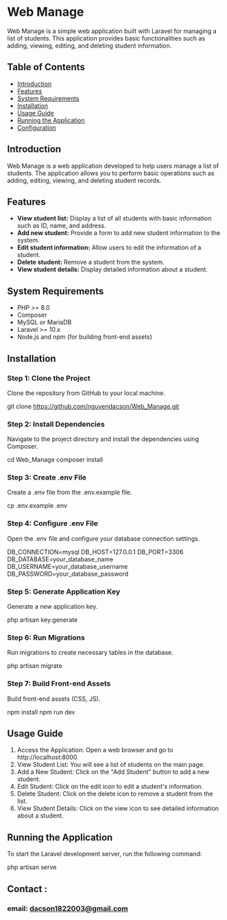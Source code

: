 # Web Manage

Web Manage is a simple web application built with Laravel for managing a list of students. This application provides basic functionalities such as adding, viewing, editing, and deleting student information.

## Table of Contents

- [Introduction](#introduction)
- [Features](#features)
- [System Requirements](#system-requirements)
- [Installation](#installation)
- [Usage Guide](#usage-guide)
- [Running the Application](#running-the-application)
- [Configuration](#configuration)

## Introduction

Web Manage is a web application developed to help users manage a list of students. The application allows you to perform basic operations such as adding, editing, viewing, and deleting student records.

## Features

- **View student list:** Display a list of all students with basic information such as ID, name, and address.
- **Add new student:** Provide a form to add new student information to the system.
- **Edit student information:** Allow users to edit the information of a student.
- **Delete student:** Remove a student from the system.
- **View student details:** Display detailed information about a student.

## System Requirements

- PHP >= 8.0
- Composer
- MySQL or MariaDB
- Laravel >= 10.x
- Node.js and npm (for building front-end assets)

## Installation

### Step 1: Clone the Project

Clone the repository from GitHub to your local machine.

git clone https://github.com/nguyendacson/Web_Manage.git

### Step 2: Install Dependencies

Navigate to the project directory and install the dependencies using Composer.

cd Web_Manage
composer install

### Step 3: Create .env File

Create a .env file from the .env.example file.

cp .env.example .env

### Step 4:  Configure .env File


Open the .env file and configure your database connection settings.

DB_CONNECTION=mysql
DB_HOST=127.0.0.1
DB_PORT=3306
DB_DATABASE=your_database_name
DB_USERNAME=your_database_username
DB_PASSWORD=your_database_password

### Step 5: Generate Application Key


Generate a new application key.

php artisan key:generate

### Step 6: Run Migrations


Run migrations to create necessary tables in the database.

php artisan migrate

### Step 7: Build Front-end Assets


Build front-end assets (CSS, JS).

npm install
npm run dev

## Usage Guide

1. Access the Application: Open a web browser and go to http://localhost:8000.
2. View Student List: You will see a list of students on the main page.
3. Add a New Student: Click on the "Add Student" button to add a new student.
4. Edit Student: Click on the edit icon to edit a student's information.
5. Delete Student: Click on the delete icon to remove a student from the list.
6. View Student Details: Click on the view icon to see detailed information about a student.

## Running the Application


To start the Laravel development server, run the following command:

php artisan serve


## Contact :

### email: dacson1822003@gmail.com
















